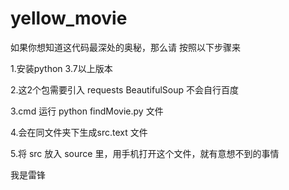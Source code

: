 # yellow_movie

如果你想知道这代码最深处的奥秘，那么请 按照以下步骤来  

1.安装python 3.7以上版本

2.这2个包需要引入 requests  BeautifulSoup   不会自行百度

3.cmd 运行     python findMovie.py 文件

4.会在同文件夹下生成src.text 文件  

5.将 src 放入 source 里，用手机打开这个文件，就有意想不到的事情
 
 
 我是雷锋
